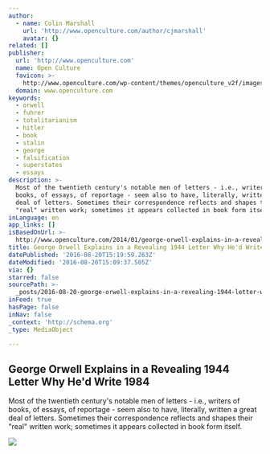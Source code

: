 ```yaml
---
author:
  - name: Colin Marshall
    url: 'http://www.openculture.com/author/cjmarshall'
    avatar: {}
related: []
publisher:
  url: 'http://www.openculture.com'
  name: Open Culture
  favicon: >-
    http://www.openculture.com/wp-content/themes/openculture_v2f/images/favicon.ico
  domain: www.openculture.com
keywords:
  - orwell
  - fuhrer
  - totalitarianism
  - hitler
  - book
  - stalin
  - george
  - falsification
  - superstates
  - essays
description: >-
  Most of the twentieth century's notable men of letters - i.e., writers of
  books, of essays, of reportage - seem also to have, literally, written a great
  deal of letters. Sometimes their correspondence reflects and shapes their
  "real" written work; sometimes it appears collected in book form itself.
inLanguage: en
app_links: []
isBasedOnUrl: >-
  http://www.openculture.com/2014/01/george-orwell-explains-in-a-revealing-1944-letter-why-hed-write-1984.html
title: George Orwell Explains in a Revealing 1944 Letter Why He'd Write 1984
datePublished: '2016-08-20T15:19:59.263Z'
dateModified: '2016-08-20T15:09:37.505Z'
via: {}
starred: false
sourcePath: >-
  _posts/2016-08-20-george-orwell-explains-in-a-revealing-1944-letter-why-hed-w.md
inFeed: true
hasPage: false
inNav: false
_context: 'http://schema.org'
_type: MediaObject

---
```

<article style=""><h1>George Orwell Explains in a Revealing 1944 Letter Why He'd Write 1984</h1><p>Most of the twentieth century's notable men of letters - i.e., writers of books, of essays, of reportage - seem also to have, literally, written a great deal of letters. Sometimes their correspondence reflects and shapes their "real" written work; sometimes it appears collected in book form itself.</p><img src="https://cdn8.openculture.com/wp-content/uploads/2014/01/George-Orwell-001.jpg" /></article>
